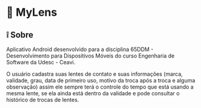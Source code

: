 # :iphone: MyLens

## :grey_exclamation: Sobre 

Aplicativo Android desenvolvido para a disciplina 65DDM - Desenvolvimento para Dispositivos Móveis do curso Engenharia de Software da Udesc - Ceavi.

O usuário cadastra suas lentes de contato e suas informações (marca, validade, grau, data de primeiro uso, motivo da troca após a troca e alguma observação) assim ele sempre terá o controle do tempo que está usando a mesma lente, se ela ainda está dentro da validade e pode consultar o histórico de trocas de lentes.
 
